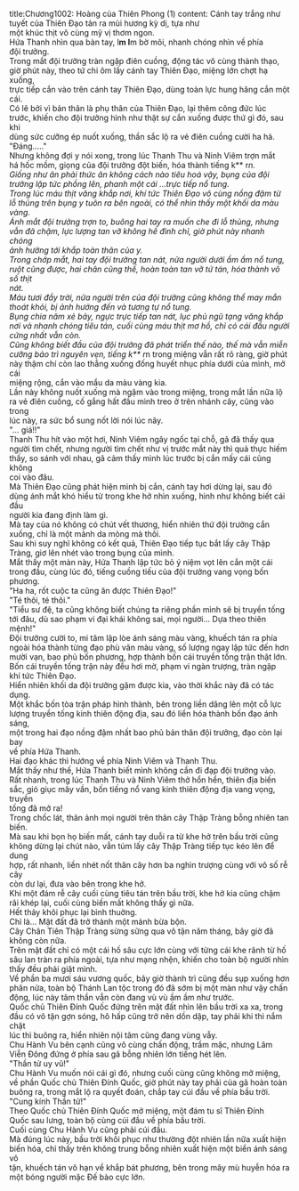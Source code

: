 title:Chương1002: Hoàng của Thiên Phong (1)
content:
Cánh tay trắng như tuyết của Thiên Đạo tản ra mùi hương kỳ dị, tựa như<br>một khúc thịt vô cùng mỹ vị thơm ngon.<br>Hứa Thanh nhìn qua bàn tay, l**m l**m bờ môi, nhanh chóng nhìn về phía<br>đội trưởng.<br>Trong mắt đội trưởng tràn ngập điên cuồng, động tác vô cùng thành thạo,<br>giờ phút này, theo tứ chi ôm lấy cánh tay Thiên Đạo, miệng lớn chợt hạ xuống,<br>trực tiếp cắn vào trên cánh tay Thiên Đạo, dùng toàn lực hung hăng cắn một cái.<br>Có lẽ bởi vì bản thân là phụ thân của Thiên Đạo, lại thêm công đức lúc<br>trước, khiến cho đội trưởng hình như thật sự cắn xuống được thứ gì đó, sau khi<br>dùng sức cưỡng ép nuốt xuống, thần sắc lộ ra vẻ điên cuồng cười ha hả.<br>"Đáng....."<br>Nhưng không đợi y nói xong, trong lúc Thanh Thu và Ninh Viêm trợn mắt<br>há hốc mồm, giọng của đội trưởng đột biến, hóa thành tiếng k** r*n.<br>Giống như ăn phải thức ăn không cách nào tiêu hoá vậy, bụng của đội<br>trưởng lập tức phồng lên, phanh một cái …trực tiếp nổ tung.<br>Trong lúc máu thịt văng khắp nơi, khí tức Thiên Đạo vô cùng nồng đậm từ<br>lỗ thủng trên bụng y tuôn ra bên ngoài, có thể nhìn thấy một khối da màu vàng.<br>Ánh mắt đội trưởng trợn to, buông hai tay ra muốn che đi lỗ thủng, nhưng<br>vẫn đã chậm, lực lượng tan vỡ không hề đình chỉ, giờ phút này nhanh chóng<br>ảnh hưởng tới khắp toàn thân của y.<br>Trong chớp mắt, hai tay đội trưởng tan nát, nửa người dưới ầm ầm nổ tung,<br>ruột cũng được, hai chân cũng thế, hoàn toàn tan vỡ tứ tán, hóa thành vô số thịt<br>nát.<br>Máu tươi đầy trời, nửa người trên của đội trưởng cũng không thể may mắn<br>thoát khỏi, bị ảnh hướng đến và tương tự nổ tung.<br>Bụng chia năm xẻ bảy, ngực trực tiếp tan nát, lục phủ ngũ tạng văng khắp<br>nơi và nhanh chóng tiêu tán, cuối cùng máu thịt mơ hồ, chỉ có cái đầu người<br>cứng nhất vẫn còn.<br>Cũng không biết đầu của đội trưởng đã phát triển thế nào, thế mà vẫn miễn<br>cưỡng bảo trì nguyên vẹn, tiếng k** r*n trong miệng vẫn rất rõ ràng, giờ phút<br>này thậm chí còn lao thẳng xuống đống huyết nhục phía dưới của mình, mở cái<br>miệng rộng, cắn vào mẩu da màu vàng kia.<br>Lần này không nuốt xuống mà ngậm vào trong miệng, trong mắt lần nữa lộ<br>ra vẻ điên cuồng, cố gắng hất đầu mình treo ở trên nhánh cây, cũng vào trong<br>lúc này, ra sức bổ sung nốt lời nói lúc nãy.<br>"... giá!!"<br>Thanh Thu hít vào một hơi, Ninh Viêm ngây ngốc tại chỗ, gã đã thấy qua<br>người tìm chết, nhưng người tìm chết như vị trước mắt này thì quả thực hiếm<br>thấy, so sánh với nhau, gã cảm thấy mình lúc trước bị cắn mấy cái cũng không<br>coi vào đâu.<br>Mà Thiên Đạo cũng phát hiện mình bị cắn, cánh tay hơi dừng lại, sau đó<br>dùng ánh mắt khó hiểu từ trong khe hở nhìn xuống, hình như không biết cái đầu<br>người kia đang định làm gì.<br>Mà tay của nó không có chút vết thương, hiển nhiên thứ đội trưởng cắn<br>xuống, chỉ là một mảnh da mỏng mà thôi.<br>Sau khi suy nghĩ không có kết quả, Thiên Đạo tiếp tục bắt lấy cây Thập<br>Tràng, giơ lên nhét vào trong bụng của mình.<br>Mắt thấy một màn này, Hứa Thanh lập tức bỏ ý niệm vọt lên cắn một cái<br>trong đầu, cùng lúc đó, tiếng cuồng tiếu của đội trưởng vang vọng bốn phương.<br>"Ha ha, rốt cuộc ta cũng ăn được Thiên Đạo!"<br>"Té thôi, té thôi."<br>"Tiểu sư đệ, ta cũng không biết chúng ta riêng phần mình sẽ bị truyền tống<br>tới đâu, dù sao phạm vi đại khái không sai, mọi người... Dựa theo thiên<br>mệnh!"<br>Đội trưởng cười to, mi tâm lập lòe ánh sáng màu vàng, khuếch tán ra phía<br>ngoài hóa thành từng đạo phù văn màu vàng, số lượng ngay lập tức đến hơn<br>mười vạn, bao phủ bốn phương, hợp thành bốn cái truyền tống trận thật lớn.<br>Bốn cái truyền tống trận này đều hơi mờ, phạm vi ngàn trượng, tràn ngập<br>khí tức Thiên Đạo.<br>Hiển nhiên khối da đội trưởng gặm được kia, vào thời khắc này đã có tác<br>dụng.<br>Một khắc bốn tòa trận pháp hình thành, bên trong liền dâng lên một cỗ lực<br>lượng truyền tống kinh thiên động địa, sau đó liền hóa thành bốn đạo ánh sáng,<br>một trong hai đạo nồng đậm nhất bao phủ bản thân đội trưởng, đạo còn lại bay<br>về phía Hứa Thanh.<br>Hai đạo khác thì hướng về phía Ninh Viêm và Thanh Thu.<br>Mắt thấy như thế, Hứa Thanh biết mình không cần đi đạp đội trưởng vào.<br>Rất nhanh, trong lúc Thanh Thu và Ninh Viêm thở hổn hển, thiên địa biến<br>sắc, gió giục mây vần, bốn tiếng nổ vang kinh thiên động địa vang vọng, truyền<br>tống đã mở ra!<br>Trong chốc lát, thân ảnh mọi người trên thân cây Thập Tràng bỗng nhiên tan<br>biến.<br>Mà sau khi bọn họ biến mất, cánh tay duỗi ra từ khe hở trên bầu trời cũng<br>không dừng lại chút nào, vẫn túm lấy cây Thập Tràng tiếp tục kéo lên để dung<br>hợp, rất nhanh, liền nhét nốt thân cây hơn ba nghìn trượng cùng với vô số rễ cây<br>còn dư lại, đưa vào bên trong khe hở.<br>Khi một đám rễ cây cuối cùng tiêu tán trên bầu trời, khe hở kia cũng chậm<br>rãi khép lại, cuối cùng biến mất không thấy gì nữa.<br>Hết thảy khôi phục lại bình thuờng.<br>Chỉ là... Mặt đất đã trở thành một mảnh bừa bộn.<br>Cây Chân Tiên Thập Tràng sừng sững qua vô tận năm tháng, bây giờ đã<br>không còn nữa.<br>Trên mặt đất chỉ có một cái hố sâu cực lớn cùng với từng cái khe rãnh từ hố<br>sâu lan tràn ra phía ngoài, tựa như mạng nhện, khiến cho toàn bộ người nhìn<br>thấy đều phải giật mình.<br>Về phần ba mươi sáu vương quốc, bây giờ thành trì cũng đều sụp xuống hơn<br>phân nửa, toàn bộ Thánh Lan tộc trong đó đã sớm bị một màn như vậy chấn<br>động, lúc này tâm thần vẫn còn đang vù vù ầm ầm như trước.<br>Quốc chủ Thiên Đính Quốc đứng trên mặt đất nhìn lên bầu trời xa xa, trong<br>đầu có vô tận gợn sóng, hô hấp cũng trở nên dồn dập, tay phải khi thì nắm chặt<br>lúc thì buông ra, hiển nhiên nội tâm cũng đang vùng vẫy.<br>Chu Hành Vu bên cạnh cũng vô cùng chấn động, trầm mặc, nhưng Lâm<br>Viễn Đông đứng ở phía sau gã bỗng nhiên lớn tiếng hét lên.<br>"Thần tử uy vũ!"<br>Chu Hành Vu muốn nói cái gì đó, nhưng cuối cùng cũng không mở miệng,<br>về phần Quốc chủ Thiên Đính Quốc, giờ phút này tay phải của gã hoàn toàn<br>buông ra, trong mắt lộ ra quyết đoán, chắp tay cúi đầu về phía bầu trời.<br>"Cung kính Thần tử!"<br>Theo Quốc chủ Thiên Đính Quốc mở miệng, một đám tu sĩ Thiên Đính<br>Quốc sau lưng, toàn bộ cùng cúi đầu về phía bầu trời.<br>Cuối cùng Chu Hành Vu cũng phải cúi đầu.<br>Mà đúng lúc này, bầu trời khôi phục như thường đột nhiên lần nữa xuất hiện<br>biến hóa, chỉ thấy trên không trung bỗng nhiên xuất hiện một biển ánh sáng vô<br>tận, khuếch tán vô hạn về khắp bát phương, bên trong mây mù huyễn hóa ra<br>một bóng người mặc Đế bào cực lớn.